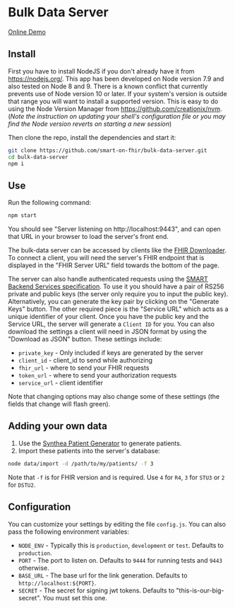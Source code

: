 # Bulk Data Server

<a href="https://bulk-data.smarthealthit.org" target="_blank">Online Demo</a>


## Install
First you have to install NodeJS if you don't already have it from https://nodejs.org/. This app has been developed on Node version 7.9 and also tested on Node 8 and 9. There is a known conflict that currently prevents use of Node version 10 or later. If your system's version is outside that range you will want to install a supported version. This is easy to do using the Node Version Manager from https://github.com/creationix/nvm. (_Note the instruction on updating your shell's configuration file or you may find the Node version reverts on starting a new session_)

Then clone the repo, install the dependencies and start it:

```sh
git clone https://github.com/smart-on-fhir/bulk-data-server.git
cd bulk-data-server
npm i
```

## Use

Run the following command:
```sh
npm start
```
You should see "Server listening on http://localhost:9443", and can open that URL in your browser to load the server's front end.

The bulk-data server can be accessed by clients like the [FHIR Downloader](https://github.com/smart-on-fhir/sample-apps-stu3/tree/master/fhir-downloader). To connect a client, you will need the server's FHIR endpoint that is displayed in the "FHIR Server URL" field towards the bottom of the page.

The server can also handle authenticated requests using the [SMART Backend Services specification](http://docs.smarthealthit.org/authorization/backend-services/). To use it you should have a pair of RS256 private and public keys (the server only require you to input the public key). Alternatively, you can generate the key pair by clicking on the "Generate Keys" button. The other required piece is the "Service URL" which acts as a unique identifier of your client. Once you have the public key and the Service URL, the server will generate a `Client ID` for you. You can also download the settings a client will need in JSON format by using the "Download as JSON" button. These settings include:
- `private_key` - Only included if keys are generated by the server
- `client_id` - client_id to send while authorizing
- `fhir_url` - where to send your FHIR requests
- `token_url` - where to send your authorization requests
- `service_url` - client identifier

Note that changing options may also change some of these settings (the fields that change will flash green).

## Adding your own data

1. Use the <a href="https://synthetichealth.github.io/synthea/" target="_blank">Synthea Patient Generator</a> to generate patients.
2.  Import these patients into the server's database:
   ```sh
   node data/import -d /path/to/my/patients/ -f 3
   ```
Note that `-f` is for FHIR version and is required. Use `4` for `R4`, `3` for `STU3` or `2` for `DSTU2`.

## Configuration

You can customize your settings by editing the file `config.js`. You can also pass the following environment variables:

- `NODE_ENV` - Typically this is `production`, `development` or `test`. Defaults to `production`.
- `PORT` - The port to listen on. Defaults to `9444` for running tests and `9443` otherwise.
- `BASE_URL` - The base url for the link generation. Defaults to `http://localhost:${PORT}`.
- `SECRET` - The secret for signing jwt tokens. Defaults to "this-is-our-big-secret". You must set this one.

